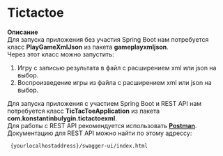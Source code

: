 # Tictactoe

**Описание**  
Для запуска приложения без участия Spring Boot нам потребуется класс **PlayGameXmlJson** из пакета **gameplayxmljson**.    
Через этот класс можно запустить:
1. Игру с записью результата в файл с расширением xml или json на выбор.
2. Воспроизведение игры из файла с расширением xml или json на выбор.    

Для запуска приложения с участием Spring Boot и REST API нам потребуется класс **TicTacToeApplication** из пакета **com.konstantinbulygin.tictactoexml**.    
Для работы с REST API рекомендуется использовать [**Postman**](https://www.postman.com/).    
Документацию для REST API можно найти по этому адрессу:    
~~~
 {yourlocalhostaddress}/swagger-ui/index.html
 ~~~

